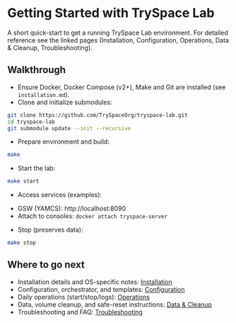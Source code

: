 # Getting Started with TrySpace Lab

A short quick-start to get a running TrySpace Lab environment.
For detailed reference see the linked pages (Installation, Configuration, Operations, Data & Cleanup, Troubleshooting).

## Walkthrough
* Ensure Docker, Docker Compose (v2+), Make and Git are installed (see `installation.md`).
* Clone and initialize submodules:

```bash
git clone https://github.com/TrySpaceOrg/tryspace-lab.git
cd tryspace-lab
git submodule update --init --recursive
```

* Prepare environment and build:

```bash
make
```

* Start the lab:

```bash
make start
```

* Access services (examples):

- GSW (YAMCS): http://localhost:8090
- Attach to consoles: `docker attach tryspace-server`

* Stop (preserves data):

```bash
make stop
```

## Where to go next
- Installation details and OS-specific notes: [Installation](installation.md)
- Configuration, orchestrator, and templates: [Configuration](configuration.md)
- Daily operations (start/stop/logs): [Operations](operations.md)
- Data, volume cleanup, and safe-reset instructions: [Data & Cleanup](data-and-cleanup.md)
- Troubleshooting and FAQ: [Troubleshooting](troubleshooting.md)
